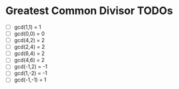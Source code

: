 # Greatest Common Divisor TODOs

- [ ] gcd(1,1) = 1
- [ ] gcd(0,0) = 0
- [ ] gcd(4,2) = 2
- [ ] gcd(2,4) = 2
- [ ] gcd(6,4) = 2
- [ ] gcd(4,6) = 2
- [ ] gcd(-1,2) = -1
- [ ] gcd(1,-2) = -1
- [ ] gcd(-1,-1) = 1
